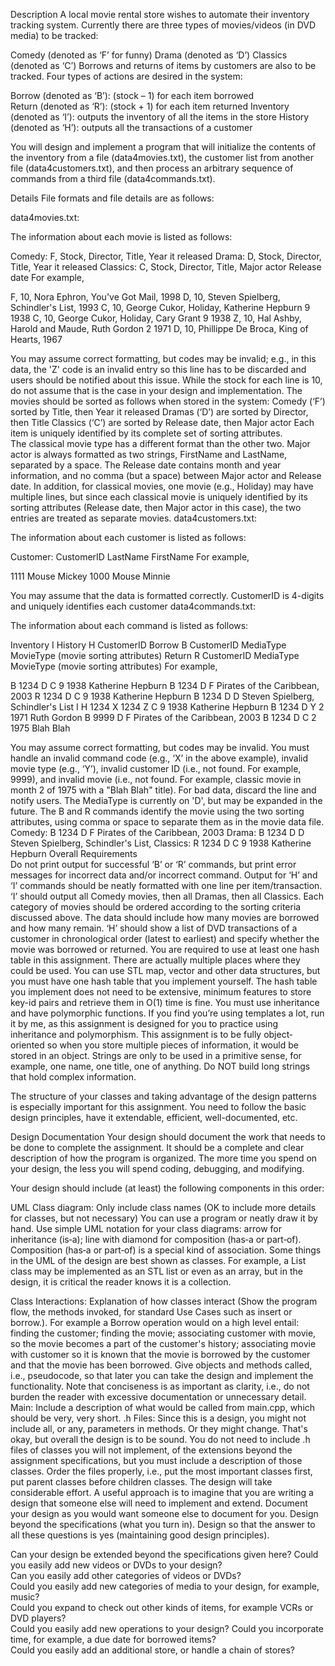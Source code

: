 Description
A local movie rental store wishes to automate their inventory tracking system. Currently there are three types of movies/videos (in DVD media) to be tracked:

Comedy (denoted as ‘F’ for funny)
Drama (denoted as ‘D’)
Classics (denoted as ‘C’)
Borrows and returns of items by customers are also to be tracked. Four types of actions are desired in the system:

Borrow (denoted as ‘B’): (stock – 1) for each item borrowed  
Return (denoted as ‘R’): (stock + 1) for each item returned
Inventory (denoted as ‘I’): outputs the inventory of all the items in the store
History (denoted as ‘H’): outputs all the transactions of a customer 
 

You will design and implement a program that will initialize the contents of the inventory from a file (data4movies.txt), the customer list from another file (data4customers.txt), and then process an arbitrary sequence of commands from a third file (data4commands.txt).

Details
File formats and file details are as follows:

data4movies.txt:

The information about each movie is listed as follows: 

Comedy: F, Stock, Director, Title, Year it released 
Drama: D, Stock, Director, Title, Year it released
Classics: C, Stock, Director, Title, Major actor Release date
For example,

F, 10, Nora Ephron, You've Got Mail, 1998
D, 10, Steven Spielberg, Schindler's List, 1993
C, 10, George Cukor, Holiday, Katherine Hepburn 9 1938
C, 10, George Cukor, Holiday, Cary Grant 9 1938
Z, 10, Hal Ashby, Harold and Maude, Ruth Gordon 2 1971
D, 10, Phillippe De Broca, King of Hearts, 1967

You may assume correct formatting, but codes may be invalid; e.g., in this data, the 'Z' code is an invalid entry so this line has to be discarded and users should be notified about this issue. 
While the stock for each line is 10, do not assume that is the case in your design and implementation.
The movies should be sorted as follows when stored in the system:
Comedy (‘F’) sorted by Title, then Year it released 
Dramas (‘D’) are sorted by Director, then Title 
Classics (‘C’) are sorted by Release date, then Major actor
Each item is uniquely identified by its complete set of sorting attributes.  
The classical movie type has a different format than the other two. 
Major actor is always formatted as two strings, FirstName and LastName, separated by a space.
The Release date contains month and year information, and no comma (but a space) between Major actor and Release date. 
In addition, for classical movies, one movie (e.g., Holiday) may have multiple lines, but since each classical movie is uniquely identified by its sorting attributes (Release date, then Major actor in this case), the two entries are treated as separate movies.
data4customers.txt:

The information about each customer is listed as follows: 

Customer: CustomerID LastName FirstName 
For example,

1111 Mouse Mickey
1000 Mouse Minnie

You may assume that the data is formatted correctly. 
CustomerID is 4-digits and uniquely identifies each customer
data4commands.txt:

The information about each command is listed as follows:

Inventory I
History H CustomerID
Borrow B CustomerID MediaType MovieType (movie sorting attributes)
Return R CustomerID MediaType MovieType (movie sorting attributes)
For example,

B 1234 D C 9 1938 Katherine Hepburn
B 1234 D F Pirates of the Caribbean, 2003
R 1234 D C 9 1938 Katherine Hepburn
B 1234 D D Steven Spielberg, Schindler's List
I
H 1234
X 1234 Z C 9 1938 Katherine Hepburn
B 1234 D Y 2 1971 Ruth Gordon
B 9999 D F Pirates of the Caribbean, 2003
B 1234 D C 2 1975 Blah Blah     

 

You may assume correct formatting, but codes may be invalid. You must handle an invalid command code (e.g., ‘X’ in the above example), invalid movie type (e.g., ‘Y’), invalid customer ID (i.e., not found. For example, 9999), and invalid movie (i.e., not found. For example, classic movie in month 2 of 1975 with a "Blah Blah" title). For bad data, discard the line and notify users.
The MediaType is currently on 'D', but may be expanded in the future.
The B and R commands identify the movie using the two sorting attributes, using comma or space to separate them as in the movie data file.
Comedy: B 1234 D F Pirates of the Caribbean, 2003
Drama: B 1234 D D Steven Spielberg, Schindler's List,
Classics: R 1234 D C 9 1938 Katherine Hepburn
Overall Requirements   
Do not print output for successful ‘B’ or ‘R’ commands, but print error messages for incorrect data and/or incorrect command. 
Output for ‘H’ and ‘I’ commands should be neatly formatted with one line per item/transaction.
‘I’ should output all Comedy movies, then all Dramas, then all Classics. Each category of movies should be ordered according to the sorting criteria discussed above. The data should include how many movies are borrowed and how many remain.
‘H’ should show a list of DVD transactions of a customer in chronological order (latest to earliest) and specify whether the movie was borrowed or returned. 
You are required to use at least one hash table in this assignment. There are actually multiple places where they could be used. You can use STL map, vector and other data structures, but you must have one hash table that you implement yourself. The hash table you implement does not need to be extensive, minimum features to store key-id pairs and retrieve them in O(1) time is fine.
You must use inheritance and have polymorphic functions. If you find you’re using templates a lot, run it by me, as this assignment is designed for you to practice using inheritance and polymorphism. 
This assignment is to be fully object‐oriented so when you store multiple pieces of information, it would be stored in an object. Strings are only to be used in a primitive sense, for example, one name, one title, one of anything. Do NOT build long strings that hold complex information.
 

The structure of your classes and taking advantage of the design patterns is especially important for this assignment. You need to follow the basic design principles, have it extendable, efficient, well-documented, etc.

Design Documentation
Your design should document the work that needs to be done to complete the assignment. It should be a complete and clear description of how the program is organized. The more time you spend on your design, the less you will spend coding, debugging, and modifying.

 

Your design should include (at least) the following components in this order:

UML Class diagram:  Only include class names (OK to include more details for classes, but not necessary) You can use a program or neatly draw it by hand. Use simple UML notation for your class diagrams: arrow for inheritance (is‐a); line with diamond for composition (has‐a or part‐of). Composition (has‐a or part‐of) is a special kind of association. Some things in the UML of the design are best shown as classes. For example, a List class may be implemented as an STL list or even as an array, but in the design, it is critical the reader knows it is a collection.

Class Interactions: Explanation of how classes interact (Show the program flow, the methods invoked, for standard Use Cases such as insert or borrow.). For example a Borrow operation would on a high level entail: finding the customer; finding the movie; associating customer with movie, so the movie becomes a part of the customer's history; associating movie with customer so it is known that the movie is borrowed by the customer and that the movie has been borrowed. Give objects and methods called, i.e., pseudocode, so that later you can take the design and implement the functionality. Note that conciseness is as important as clarity, i.e., do not burden the reader with excessive documentation or unnecessary detail.
Main:  Include a description of what would be called from main.cpp, which should be very, very short.
.h Files: Since this is a design, you might not include all, or any, parameters in methods. Or they might change. That's okay, but overall the design is to be sound. You do not need to include .h files of classes you will not implement, of the extensions beyond the assignment specifications, but you must include a description of those classes. Order the files properly, i.e., put the most important classes first, put parent classes before children classes. 
The design will take considerable effort. A useful approach is to imagine that you are writing a design that someone else will need to implement and extend. Document your design as you would want someone else to document for you. Design beyond the specifications (what you turn in). Design so that the answer to all these questions is yes (maintaining good design principles).

Can your design be extended beyond the specifications given here?
Could you easily add new videos or DVDs to your design?  
Can you easily add other categories of videos or DVDs?  
Could you easily add new categories of media to your design, for example, music?  
Could you expand to check out other kinds of items, for example VCRs or DVD players?  
Could you easily add new operations to your design? 
Could you incorporate time, for example, a due date for borrowed items?  
Could you easily add an additional store, or handle a chain of stores?
